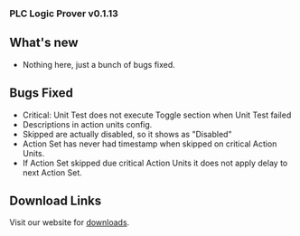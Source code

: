 ### PLC Logic Prover v0.1.13

## What's new
  - Nothing here, just a bunch of bugs fixed.

## Bugs Fixed
  - Critical: Unit Test does not execute Toggle section when Unit Test failed
  - Descriptions in action units config.
  - Skipped are actually disabled, so it shows as "Disabled"
  - Action Set has never had timestamp when skipped on critical Action Units.
  - If Action Set skipped due critical Action Units it does not apply delay to next Action Set.

## Download Links
  Visit our website for [downloads](https://www.controlx.io/downloads?utm_source=github&utm_medium=releases).

